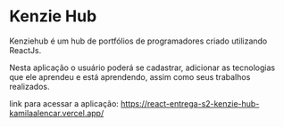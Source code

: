 # Kenzie Hub 
Kenziehub é um hub de portfólios de programadores criado utilizando ReactJs. 

Nesta aplicação o usuário poderá se cadastrar, adicionar as tecnologias que ele aprendeu e está aprendendo, assim como seus trabalhos realizados.

link para acessar a aplicação: https://react-entrega-s2-kenzie-hub-kamilaalencar.vercel.app/
